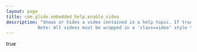 ```yaml
---
layout: page
title: com.glide.embedded_help.enable_video
description: "Shows or hides a video contained in a help topic. If true, the video shows in the embedded help pane. If false, the video is hidden in the pane, but not removed from the help topic. 			Note: All videos must be wrapped in a 'class=video' style to disable videos from rendering in the help panel. The client may cache the property."
---
```

true